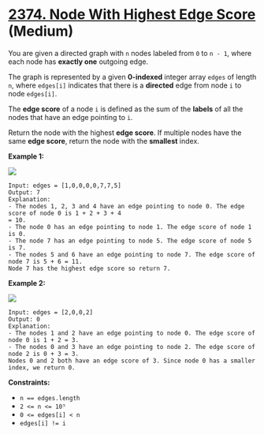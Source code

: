 # [2374. Node With Highest Edge Score][link] (Medium)

[link]: https://leetcode.com/problems/node-with-highest-edge-score/

You are given a directed graph with `n` nodes labeled from `0` to `n - 1`, where each node has
**exactly one** outgoing edge.

The graph is represented by a given **0-indexed** integer array `edges` of length `n`, where
`edges[i]` indicates that there is a **directed** edge from node `i` to node `edges[i]`.

The **edge score** of a node `i` is defined as the sum of the **labels** of all the nodes that have
an edge pointing to `i`.

Return the node with the highest **edge score**. If multiple nodes have the same **edge score**,
return the node with the **smallest** index.

**Example 1:**

![](https://assets.leetcode.com/uploads/2022/06/20/image-20220620195403-1.png)

```
Input: edges = [1,0,0,0,0,7,7,5]
Output: 7
Explanation:
- The nodes 1, 2, 3 and 4 have an edge pointing to node 0. The edge score of node 0 is 1 + 2 + 3 + 4
= 10.
- The node 0 has an edge pointing to node 1. The edge score of node 1 is 0.
- The node 7 has an edge pointing to node 5. The edge score of node 5 is 7.
- The nodes 5 and 6 have an edge pointing to node 7. The edge score of node 7 is 5 + 6 = 11.
Node 7 has the highest edge score so return 7.
```

**Example 2:**

![](https://assets.leetcode.com/uploads/2022/06/20/image-20220620200212-3.png)

```
Input: edges = [2,0,0,2]
Output: 0
Explanation:
- The nodes 1 and 2 have an edge pointing to node 0. The edge score of node 0 is 1 + 2 = 3.
- The nodes 0 and 3 have an edge pointing to node 2. The edge score of node 2 is 0 + 3 = 3.
Nodes 0 and 2 both have an edge score of 3. Since node 0 has a smaller index, we return 0.
```

**Constraints:**

- `n == edges.length`
- `2 <= n <= 10⁵`
- `0 <= edges[i] < n`
- `edges[i] != i`
